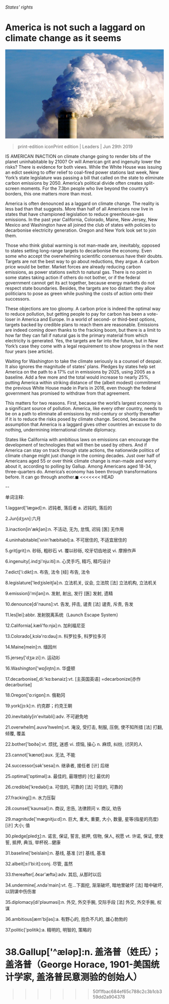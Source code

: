 ###### States’ rights

# America is not such a laggard on climate change as it seems 

![image](images/20190629_ldp501.jpg) 

> print-edition iconPrint edition | Leaders | Jun 29th 2019 

IS AMERICAN INACTION on climate change going to render bits of the planet uninhabitable by 2100? Or will American grit and ingenuity lower the risks? There is evidence for both views. While the White House was issuing an edict seeking to offer relief to coal-fired power stations last week, New York’s state legislature was passing a bill that called on the state to eliminate carbon emissions by 2050. America’s political divide often creates split-screen moments. For the 7.3bn people who live beyond the country’s borders, this one matters more than most. 

America is often denounced as a laggard on climate change. The reality is less bad than that suggests. More than half of all Americans now live in states that have championed legislation to reduce greenhouse-gas emissions. In the past year California, Colorado, Maine, New Jersey, New Mexico and Washington have all joined the club of states with policies to decarbonise electricity generation. Oregon and New York look set to join them. 

Those who think global warming is not man-made are, inevitably, opposed to states setting long-range targets to decarbonise the economy. Even some who accept the overwhelming scientific consensus have their doubts. Targets are not the best way to go about reductions, they argue. A carbon price would be better. Market forces are already reducing carbon emissions, as power stations switch to natural gas. There is no point in some states taking action if others do not bother, or if the federal government cannot get its act together, because energy markets do not respect state boundaries. Besides, the targets are too distant: they allow politicians to pose as green while pushing the costs of action onto their successors. 

These objections are too gloomy. A carbon price is indeed the optimal way to reduce pollution, but getting people to pay for carbon has been a vote-loser in America and Europe. In a world of second- or third-best options, targets backed by credible plans to reach them are reasonable. Emissions are indeed coming down thanks to the fracking boom, but there is a limit to how far they can fall if natural gas is the primary material from which electricity is generated. Yes, the targets are far into the future, but in New York’s case they come with a legal requirement to show progress in the next four years (see article). 

Waiting for Washington to take the climate seriously is a counsel of despair. It also ignores the magnitude of states’ plans. Pledges by states help set America on the path to a 17% cut in emissions by 2025, using 2005 as a baseline. Add a few more and the total would increase to nearly 25%, putting America within striking distance of the (albeit modest) commitment the previous White House made in Paris in 2016, even though the federal government has promised to withdraw from that agreement. 

This matters for two reasons. First, because the world’s largest economy is a significant source of pollution. America, like every other country, needs to be on a path to eliminate all emissions by mid-century or shortly thereafter if it is to reduce the risks posed by climate change. Second, because the assumption that America is a laggard gives other countries an excuse to do nothing, undermining international climate diplomacy. 

States like California with ambitious laws on emissions can encourage the development of technologies that will then be used by others. And if America can stay on track through state actions, the nationwide politics of climate change might just change in the coming decades. Just over half of Americans aged 55 or over think climate change is man-made and worry about it, according to polling by Gallup. Among Americans aged 18-34, three-quarters do. America’s economy has been through transformations before. It can go through another.◼ 
<<<<<<< HEAD

-- 

 单词注释:

1.laggard['lægәd]:n. 迟钝者, 落后者 a. 迟钝的, 落后的 

2.Jun[dʒʌn]:六月 

3.inaction[in'ækʃәn]:n. 不活动, 无为, 怠惰, 迟钝 [医] 无作用 

4.uninhabitable['ʌnin'hæbitәbl]:a. 不可居住的, 不适宜居住的 

5.grit[grit]:n. 砂砾, 粗砂石 vt. 覆以砂砾, 咬牙切齿地说 vi. 摩擦作声 

6.ingenuity[.indʒi'nju:iti]:n. 心灵手巧, 精巧, 精巧设计 

7.edict['i:dikt]:n. 布告, 法令 [经] 布告, 法令 

8.legislature['ledʒisleitʃә]:n. 立法机关, 议会, 立法院 [法] 立法机构, 立法机关 

9.emission[i'miʃәn]:n. 发射, 射出, 发行 [医] 发射, 遗精 

10.denounce[di'nauns]:vt. 告发, 抨击, 谴责 [法] 谴责, 斥责, 告发 

11.les[lei]:abbr. 发射脱离系统（Launch Escape System） 

12.California[.kæli'fɒ:njә]:n. 加利福尼亚 

13.Colorado[,kɔlә'rɑ:dәu]:n. 科罗拉多, 科罗拉多河 

14.Maine[mein]:n. 缅因州 

15.jersey['dʒә:zi]:n. 运动衫 

16.Washington['wɒʃiŋtn]:n. 华盛顿 

17.decarbonise[,di:'kɑ:bənaiz]:vt. [主英国英语] =decarbonize[亦作decarburise] 

18.Oregon['ɒ:rigɒn]:n. 俄勒冈 

19.york[jɔ:k]:n. 约克郡；约克王朝 

20.inevitably[in'evitәbli]:adv. 不可避免地 

21.overwhelm[.әuvә'hwelm]:vt. 淹没, 受打击, 制服, 压倒, 使不知所措 [法] 打翻, 倾覆, 覆盖 

22.bother['bɒðә]:vt. 烦扰, 迷惑 vi. 烦恼, 操心 n. 麻烦, 纠纷, 讨厌的人 

23.cannot['kænɒt]:aux. 无法, 不能 

24.successor[sәk'sesә]:n. 继承者, 接任者 [计] 后继 

25.optimal['ɒptimәl]:a. 最佳的, 最理想的 [化] 最优的 

26.credible['kredәbl]:a. 可信的, 可靠的 [法] 可信的, 可靠的 

27.fracking[]:n. 水力压裂 

28.counsel['kaunsәl]:n. 商议, 忠告, 法律顾问 v. 商议, 劝告 

29.magnitude['mægnitju:d]:n. 巨大, 重大, 重要, 大小, 数量, 星等(指星的亮度) [计] 大小; 值 

30.pledge[pledʒ]:n. 诺言, 保证, 誓言, 抵押, 信物, 保人, 祝愿 vt. 许诺, 保证, 使发誓, 抵押, 典当, 举杯祝...健康 

31.baseline['beislain]:n. 基线, 基准 [计] 基线, 基准 

32.albeit[ɔ:l'bi:it]:conj. 尽管, 虽然 

33.thereafter[.ðєәr'æftә]:adv. 其后, 从那时以后 

34.undermine[.ʌndә'main]:vt. 在...下面挖, 渐渐破坏, 暗地里破坏 [法] 暗中破坏, 以阴谋中伤伤害 

35.diplomacy[di'plәumәsi]:n. 外交, 外交手腕, 交际手段 [法] 外交, 外交手腕, 权谋 

36.ambitious[æm'biʃәs]:a. 有野心的, 抱负不凡的, 雄心勃勃的 

37.politic['pɒlitik]:a. 精明的, 明智的, 策略的 

38.Gallup['^ælәp]:n. 盖洛普（姓氏）；盖洛普（George Horace, 1901-美国统计学家, 盖洛普民意测验的创始人） 
=======
>>>>>>> 50f1fbac684ef65c788c2c3b1cb359dd2a904378

